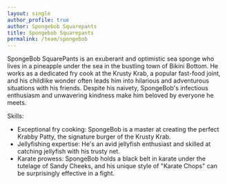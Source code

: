 ```yaml
---
layout: single
author_profile: true
author: Spongebob Squarepants
title: Spongebob Squarepants
permalink: /team/spongebob
---
```


SpongeBob SquarePants is an exuberant and optimistic sea sponge who lives in a pineapple under the sea in the bustling town of Bikini Bottom. He works as a dedicated fry cook at the Krusty Krab, a popular fast-food joint, and his childlike wonder often leads him into hilarious and adventurous situations with his friends. Despite his naivety, SpongeBob's infectious enthusiasm and unwavering kindness make him beloved by everyone he meets.

Skills:

- Exceptional fry cooking: SpongeBob is a master at creating the perfect Krabby Patty, the signature burger of the Krusty Krab.
- Jellyfishing expertise: He's an avid jellyfish enthusiast and skilled at catching jellyfish with his trusty net.
- Karate prowess: SpongeBob holds a black belt in karate under the tutelage of Sandy Cheeks, and his unique style of "Karate Chops" can be surprisingly effective in a fight.